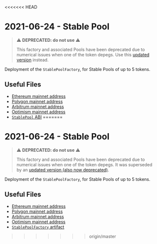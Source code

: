 <<<<<<< HEAD
# 2021-06-24 - Stable Pool

> ⚠️ **DEPRECATED: do not use** ⚠️
>
> This factory and associated Pools have been deprecated due to numerical issues when one of the token depegs. Use this [updated version](../../20220609-stable-pool-v2) instead.

Deployment of the `StablePoolFactory`, for Stable Pools of up to 5 tokens.

## Useful Files

- [Ethereum mainnet address](./output/mainnet.json)
- [Polygon mainnet address](./output/polygon.json)
- [Arbitrum mainnet address](./output/arbitrum.json)
- [Optimism mainnet address](./output/optimism.json)
- [`StablePool` ABI](./abi/StablePool.json)
=======
# 2021-06-24 - Stable Pool

> ⚠️ **DEPRECATED: do not use** ⚠️
>
> This factory and associated Pools have been deprecated due to numerical issues when one of the token depegs. It was superseded by an [updated version (also now deprecated)](../20220609-stable-pool-v2).

Deployment of the `StablePoolFactory`, for Stable Pools of up to 5 tokens.

## Useful Files

- [Ethereum mainnet address](./output/mainnet.json)
- [Polygon mainnet address](./output/polygon.json)
- [Arbitrum mainnet address](./output/arbitrum.json)
- [Optimism mainnet address](./output/optimism.json)
- [`StablePoolFactory` artifact](./artifact/StablePoolFactory.json)
>>>>>>> origin/master
